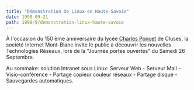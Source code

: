```yaml
---
title: "Démonstration de Linux en Haute-Savoie"
date: 1998-09-21
path: 1998/9/demonstration-linux-haute-savoie
---
```


<P>À l'occasion du 150 ème anniversaire du lycée <A HREF="http://www.internet-montblanc.fr/horly/">Charles Poncet</A> de
Cluses, la société Internet Mont-Blanc invite le public à découvrir les
nouvelles Technologies Réseaux, lors de la "Journée portes ouvertes"
du Samedi 26 Septembre.</P>

<P>Au sommaire: solution Intranet sous Linux: Serveur Web - Serveur Mail
- Visio-conférence - Partage copieur couleur réseaux - Partage disque -
Sauvegardes automatiques.</P>


